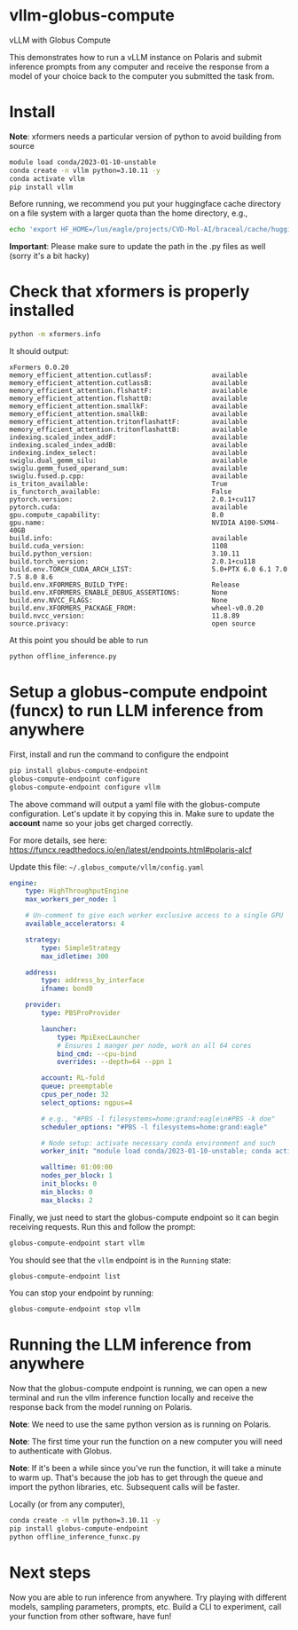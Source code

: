 # vllm-globus-compute
vLLM with Globus Compute

This demonstrates how to run a vLLM instance on Polaris and submit inference
prompts from any computer and receive the response from a model of your choice
back to the computer you submitted the task from.
  

# Install
**Note**: xformers needs a particular version of python to avoid building from source

```bash
module load conda/2023-01-10-unstable
conda create -n vllm python=3.10.11 -y
conda activate vllm
pip install vllm
```

Before running, we recommend you put your huggingface cache directory
on a file system with a larger quota than the home directory, e.g.,
```bash
echo 'export HF_HOME=/lus/eagle/projects/CVD-Mol-AI/braceal/cache/huggingface' >> ~/.bashrc
```

**Important**: Please make sure to update the path in the .py files as well (sorry it's a bit hacky)

# Check that xformers is properly installed
```bash
python -m xformers.info
```

It should output:
```console
xFormers 0.0.20
memory_efficient_attention.cutlassF:               available
memory_efficient_attention.cutlassB:               available
memory_efficient_attention.flshattF:               available
memory_efficient_attention.flshattB:               available
memory_efficient_attention.smallkF:                available
memory_efficient_attention.smallkB:                available
memory_efficient_attention.tritonflashattF:        available
memory_efficient_attention.tritonflashattB:        available
indexing.scaled_index_addF:                        available
indexing.scaled_index_addB:                        available
indexing.index_select:                             available
swiglu.dual_gemm_silu:                             available
swiglu.gemm_fused_operand_sum:                     available
swiglu.fused.p.cpp:                                available
is_triton_available:                               True
is_functorch_available:                            False
pytorch.version:                                   2.0.1+cu117
pytorch.cuda:                                      available
gpu.compute_capability:                            8.0
gpu.name:                                          NVIDIA A100-SXM4-40GB
build.info:                                        available
build.cuda_version:                                1108
build.python_version:                              3.10.11
build.torch_version:                               2.0.1+cu118
build.env.TORCH_CUDA_ARCH_LIST:                    5.0+PTX 6.0 6.1 7.0 7.5 8.0 8.6
build.env.XFORMERS_BUILD_TYPE:                     Release
build.env.XFORMERS_ENABLE_DEBUG_ASSERTIONS:        None
build.env.NVCC_FLAGS:                              None
build.env.XFORMERS_PACKAGE_FROM:                   wheel-v0.0.20
build.nvcc_version:                                11.8.89
source.privacy:                                    open source
```

At this point you should be able to run
```bash
python offline_inference.py
```

# Setup a globus-compute endpoint (funcx) to run LLM inference from anywhere

First, install and run the command to configure the endpoint
```bash
pip install globus-compute-endpoint
globus-compute-endpoint configure
globus-compute-endpoint configure vllm
```

The above command will output a yaml file with the globus-compute configuration.
Let's update it by copying this in. Make sure to update the **account** name so your jobs get charged correctly.

For more details, see here: https://funcx.readthedocs.io/en/latest/endpoints.html#polaris-alcf

Update this file: `~/.globus_compute/vllm/config.yaml` 
```yaml
engine:
    type: HighThroughputEngine
    max_workers_per_node: 1

    # Un-comment to give each worker exclusive access to a single GPU
    available_accelerators: 4

    strategy:
        type: SimpleStrategy
        max_idletime: 300

    address:
        type: address_by_interface
        ifname: bond0

    provider:
        type: PBSProProvider

        launcher:
            type: MpiExecLauncher
            # Ensures 1 manger per node, work on all 64 cores
            bind_cmd: --cpu-bind
            overrides: --depth=64 --ppn 1

        account: RL-fold
        queue: preemptable
        cpus_per_node: 32
        select_options: ngpus=4

        # e.g., "#PBS -l filesystems=home:grand:eagle\n#PBS -k doe"
        scheduler_options: "#PBS -l filesystems=home:grand:eagle"

        # Node setup: activate necessary conda environment and such
        worker_init: "module load conda/2023-01-10-unstable; conda activate vllm"

        walltime: 01:00:00
        nodes_per_block: 1
        init_blocks: 0
        min_blocks: 0
        max_blocks: 2
```

Finally, we just need to start the globus-compute endpoint so it can begin
receiving requests. Run this and follow the prompt:
```bash
globus-compute-endpoint start vllm
```

You should see that the `vllm` endpoint is in the `Running` state:
```bash
globus-compute-endpoint list
```

You can stop your endpoint by running:
```bash
globus-compute-endpoint stop vllm
```

# Running the LLM inference from anywhere
Now that the globus-compute endpoint is running, we can open a new terminal and
run the vllm inference function locally and receive the response back from the
model running on Polaris.

**Note**: We need to use the same python version as is running on Polaris.

**Note**: The first time your run the function on a new computer you will need to authenticate with Globus.

**Note**: If it's been a while since you've run the function, it will take a minute to warm up. That's because the job has to get through the queue and import the python libraries, etc. Subsequent calls will be faster.

Locally (or from any computer),
```bash
conda create -n vllm python=3.10.11 -y
pip install globus-compute-endpoint
python offline_inference_funxc.py 
```

# Next steps
Now you are able to run inference from anywhere. Try playing with different models, sampling parameters, prompts, etc. Build a CLI to experiment, call your function from other software, have fun!

